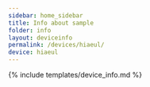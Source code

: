 ```yaml
---
sidebar: home_sidebar
title: Info about sample
folder: info
layout: deviceinfo
permalink: /devices/hiaeul/
device: hiaeul
---
```

{% include templates/device_info.md %}
